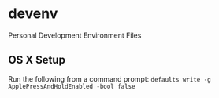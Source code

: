 # devenv
Personal Development Environment Files

## OS X Setup
Run the following from a command prompt:
`defaults write -g ApplePressAndHoldEnabled -bool false`
